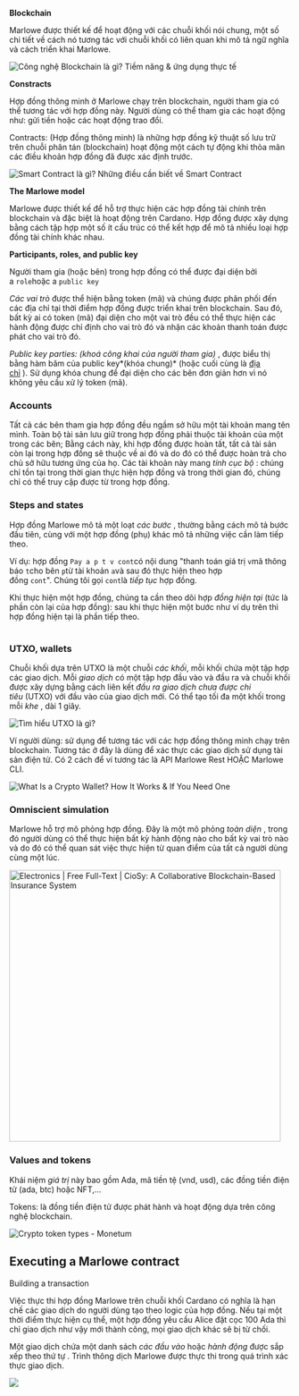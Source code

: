 **Blockchain**

Marlowe được thiết kế để hoạt động với các chuỗi khối nói chung, một số chi tiết về cách nó tương tác với chuỗi khối có liên quan khi mô tả ngữ nghĩa và cách triển khai Marlowe.

![Công nghệ Blockchain là gì? Tiềm năng & ứng dụng thực tế](https://topdev.vn/blog/wp-content/uploads/2023/02/cong-nghe-blockchain-scaled.jpg)

**Constracts**

Hợp đồng thông minh ở Marlowe chạy trên blockchain, người tham gia có thể tương tác với hợp đồng này. Người dùng có thể tham gia các hoạt động như: gửi tiền hoặc các hoạt động trao đổi.

Contracts: (Hợp đồng thông minh) là những hợp đồng kỹ thuật số lưu trữ trên chuỗi phân tán (blockchain) hoạt động một cách tự động khi thỏa mãn các điều khoản hợp đồng đã được xác định trước.

![Smart Contract là gì? Những điều cần biết về Smart Contract](https://statics.cdn.200lab.io/2022/05/smart-contract-la-gi-1633686064389.jpg)

**The Marlowe model**

Marlowe được thiết kế để hỗ trợ thực hiện các hợp đồng tài chính trên blockchain và đặc biệt là hoạt động trên Cardano. Hợp đồng được xây dựng bằng cách tập hợp một số ít cấu trúc có thể kết hợp để mô tả nhiều loại hợp đồng tài chính khác nhau.

**Participants, roles, and public key**

Người tham gia (hoặc bên) trong hợp đồng có thể được đại diện bởi a `role`hoặc a `public key`

*Các vai trò* được thể hiện bằng token (mã) và chúng được phân phối đến các địa chỉ tại thời điểm hợp đồng được triển khai trên blockchain. Sau đó, bất kỳ ai có token (mã) đại diện cho một vai trò đều có thể thực hiện các hành động được chỉ định cho vai trò đó và nhận các khoản thanh toán được phát cho vai trò đó.

**Public key* parties: (khoá công khai của người tham gia)* , được biểu thị bằng hàm băm của public key*(khóa chung)* (hoặc cuối cùng là [địa chỉ](https://docs.cardano.org/learn/cardano-addresses) ). Sử dụng khóa chung để đại diện cho các bên đơn giản hơn vì nó không yêu cầu xử lý token (mã).

### Accounts

Tất cả các bên tham gia hợp đồng đều ngầm sở hữu một tài khoản mang tên mình. Toàn bộ tài sản lưu giữ trong hợp đồng phải thuộc tài khoản của một trong các bên; Bằng cách này, khi hợp đồng được hoàn tất, tất cả tài sản còn lại trong hợp đồng sẽ thuộc về ai đó và do đó có thể được hoàn trả cho chủ sở hữu tương ứng của họ. Các tài khoản này mang *tính cục bộ* : chúng chỉ tồn tại trong thời gian thực hiện hợp đồng và trong thời gian đó, chúng chỉ có thể truy cập được từ trong hợp đồng.

### Steps and states

Hợp đồng Marlowe mô tả một loạt *các bước* , thường bằng cách mô tả bước đầu tiên, cùng với một hợp đồng (phụ) khác mô tả những việc cần làm tiếp theo.

Ví dụ: hợp đồng `Pay a p t v cont`có nội dung "thanh toán giá trị `v`mã thông báo `t`cho bên `p`từ tài khoản `a`và sau đó thực hiện theo hợp đồng `cont`". Chúng tôi gọi `cont`là *tiếp tục* hợp đồng.

Khi thực hiện một hợp đồng, chúng ta cần theo dõi hợp *đồng hiện tại* (tức là phần còn lại của hợp đồng): sau khi thực hiện một bước như ví dụ trên thì hợp đồng hiện tại là phần tiếp theo.

# 

### UTXO, wallets

Chuỗi khối dựa trên UTXO là một chuỗi *các khối*, mỗi khối chứa một tập hợp các giao dịch. Mỗi *giao dịch* có một tập hợp đầu vào và đầu ra và chuỗi khối được xây dựng bằng cách liên kết *đầu ra giao dịch chưa được chi tiêu* (UTXO) với đầu vào của giao dịch mới. Có thể tạo tối đa một khối trong mỗi *khe* , dài 1 giây.

![Tìm hiểu UTXO là gì?](https://www.fiahub.com/blog/wp-content/uploads/2022/03/a1-8.jpg)

Ví người dùng: sử dụng để tương tác với các hợp đồng thông minh chạy trên blockchain. Tương tác ở đây là dùng để xác thực các giao dịch sử dụng tài sản điện tử. Có 2 cách để ví tương tác là API Marlowe Rest HOẶC Marlowe CLI.

![What Is a Crypto Wallet? How It Works & If You Need One](https://i.insider.com/615b59b4b414c1001863adcb?width=1136&format=jpeg)

### Omniscient simulation

Marlowe hỗ trợ mô phỏng hợp đồng. Đây là một mô phỏng *toàn diện* , trong đó người dùng có thể thực hiện bất kỳ hành động nào cho bất kỳ vai trò nào và do đó có thể quan sát việc thực hiện từ quan điểm của tất cả người dùng cùng một lúc.

<img src="https://www.mdpi.com/electronics/electronics-10-01343/article_deploy/html/images/electronics-10-01343-g001.png" title="" alt="Electronics | Free Full-Text | CioSy: A Collaborative Blockchain-Based  Insurance System" width="486">

### Values and tokens

Khái niệm *giá trị* này bao gồm Ada, mã tiền tệ (vnd, usd), các đồng tiền điện tử (ada, btc) hoặc NFT,...

Tokens: là đồng tiền điện tử được phát hành và hoạt động dựa trên công nghệ blockchain.

![Crypto token types - Monetum](https://monetum.com/wp-content/uploads/2021/09/tokens-scaled.jpg)

## Executing a Marlowe contract

Building a transaction

Việc thực thi hợp đồng Marlowe trên chuỗi khối Cardano có nghĩa là hạn chế các giao dịch do người dùng tạo theo logic của hợp đồng. Nếu tại một thời điểm thực hiện cụ thể, một hợp đồng yêu cầu Alice đặt cọc 100 Ada thì chỉ giao dịch như vậy mới thành công, mọi giao dịch khác sẽ bị từ chối.

Một giao dịch chứa một danh sách *các đầu vào* hoặc *hành động* được sắp xếp theo thứ tự . Trình thông dịch Marlowe được thực thi trong quá trình xác thực giao dịch.

![](C:\Users\Admin\AppData\Roaming\marktext\images\2023-10-18-21-00-16-image.png)
